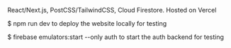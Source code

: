 React/Next.js, PostCSS/TailwindCSS, Cloud Firestore. Hosted on Vercel

$ npm run dev
to deploy the website locally for testing

$ firebase emulators:start --only auth
to start the auth backend for testing
